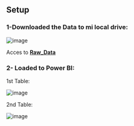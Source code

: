 ## Setup


### 1-Downloaded the Data to mi local drive:

![image](https://github.com/mfernandezcean/Crime_Report/assets/105746149/edf899a5-8e63-4d13-b0b6-f97452321992)

Acces to **[Raw_Data](https://github.com/mfernandezcean/Crime_Report/tree/main/Raw_Date)**

### 2- Loaded to Power BI:

1st Table:

![image](https://github.com/mfernandezcean/Crime_Report/assets/105746149/58f49ac3-2aec-41ac-a2ab-69de5af2b4d8)

2nd Table:

![image](https://github.com/mfernandezcean/Crime_Report/assets/105746149/041655a5-7cc2-47f0-be42-8f075daab54b)
